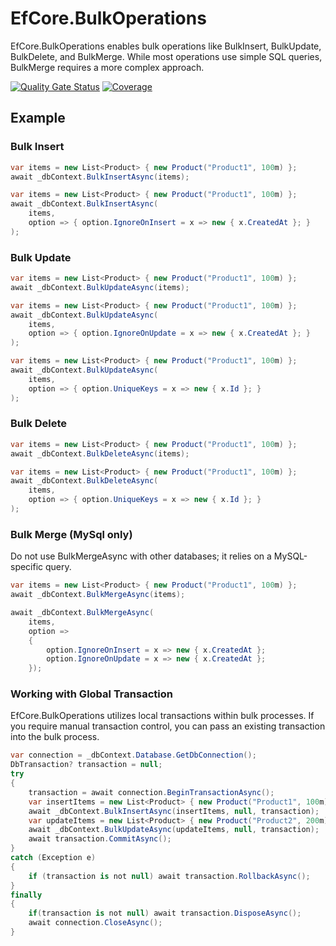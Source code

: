 # EfCore.BulkOperations

EfCore.BulkOperations enables bulk operations like BulkInsert, BulkUpdate, BulkDelete, and BulkMerge. While most operations use simple SQL queries, BulkMerge requires a more complex approach.

[![Quality Gate Status](https://sonarcloud.io/api/project_badges/measure?project=hongjs_EfCore.BulkOperations&metric=alert_status)](https://sonarcloud.io/summary/new_code?id=hongjs_EfCore.BulkOperations) [![Coverage](https://sonarcloud.io/api/project_badges/measure?project=hongjs_EfCore.BulkOperations&metric=coverage)](https://sonarcloud.io/summary/new_code?id=hongjs_EfCore.BulkOperations)

## Example

### Bulk Insert
```csharp
var items = new List<Product> { new Product("Product1", 100m) };
await _dbContext.BulkInsertAsync(items);
```

```csharp
var items = new List<Product> { new Product("Product1", 100m) };
await _dbContext.BulkInsertAsync(
    items, 
    option => { option.IgnoreOnInsert = x => new { x.CreatedAt }; }
);
```

### Bulk Update
```csharp
var items = new List<Product> { new Product("Product1", 100m) };
await _dbContext.BulkUpdateAsync(items);
```

```csharp
var items = new List<Product> { new Product("Product1", 100m) };
await _dbContext.BulkUpdateAsync(
    items, 
    option => { option.IgnoreOnUpdate = x => new { x.CreatedAt }; }
);
```

```csharp
var items = new List<Product> { new Product("Product1", 100m) };
await _dbContext.BulkUpdateAsync(
    items, 
    option => { option.UniqueKeys = x => new { x.Id }; }
);
```

### Bulk Delete
```csharp
var items = new List<Product> { new Product("Product1", 100m) };
await _dbContext.BulkDeleteAsync(items);
```
```csharp
var items = new List<Product> { new Product("Product1", 100m) };
await _dbContext.BulkDeleteAsync(
    items, 
    option => { option.UniqueKeys = x => new { x.Id }; }
);
```



### Bulk Merge (MySql only)

Do not use BulkMergeAsync with other databases; it relies on a MySQL-specific query.

```csharp
var items = new List<Product> { new Product("Product1", 100m) };
await _dbContext.BulkMergeAsync(items);
```

```csharp
await _dbContext.BulkMergeAsync(
    items,
    option =>
    {
        option.IgnoreOnInsert = x => new { x.CreatedAt };
        option.IgnoreOnUpdate = x => new { x.CreatedAt };
    });
```

### Working with Global Transaction
EfCore.BulkOperations utilizes local transactions within bulk processes. If you require manual transaction control, you can pass an existing transaction into the bulk process.


```csharp
var connection = _dbContext.Database.GetDbConnection();
DbTransaction? transaction = null;
try
{
    transaction = await connection.BeginTransactionAsync();
    var insertItems = new List<Product> { new Product("Product1", 100m) };
    await _dbContext.BulkInsertAsync(insertItems, null, transaction);
    var updateItems = new List<Product> { new Product("Product2", 200m) };
    await _dbContext.BulkUpdateAsync(updateItems, null, transaction);
    await transaction.CommitAsync();
}
catch (Exception e)
{
    if (transaction is not null) await transaction.RollbackAsync();
}
finally
{
    if(transaction is not null) await transaction.DisposeAsync();
    await connection.CloseAsync();
}
```
